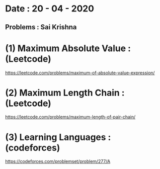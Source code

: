 # Date : 20 - 04 - 2020

## Problems : Sai Krishna

# (1) Maximum Absolute Value : (Leetcode)

https://leetcode.com/problems/maximum-of-absolute-value-expression/

# (2) Maximum Length Chain : (Leetcode)

https://leetcode.com/problems/maximum-length-of-pair-chain/

# (3) Learning Languages : (codeforces)

https://codeforces.com/problemset/problem/277/A

